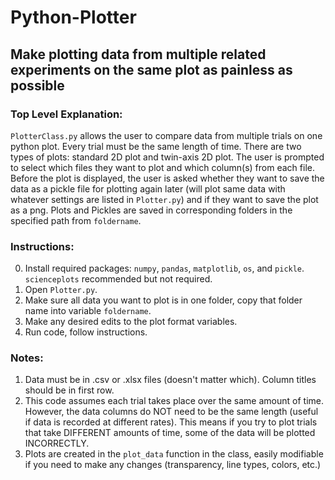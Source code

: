 # Python-Plotter
## Make plotting data from multiple related experiments on the same plot as painless as possible

### Top Level Explanation:
`PlotterClass.py` allows the user to compare data from multiple trials on one python plot. Every trial must be the same length of time. There are two types of plots: standard 2D plot and twin-axis 2D plot. The user is prompted to select which files they want to plot and which column(s) from each file. Before the plot is displayed, the user is asked whether they want to save the data as a pickle file for plotting again later (will plot same data with whatever settings are listed in `Plotter.py`) and if they want to save the plot as a png. Plots and Pickles are saved in corresponding folders in the specified path from `foldername`.

### Instructions:
0. Install required packages: `numpy`, `pandas`, `matplotlib`, `os`, and `pickle`. `scienceplots` recommended but not required.
1. Open `Plotter.py`.
2. Make sure all data you want to plot is in one folder, copy that folder name into variable `foldername`.
3. Make any desired edits to the plot format variables.
4. Run code, follow instructions.

### Notes:
1. Data must be in .csv or .xlsx files (doesn't matter which). Column titles should be in first row.
2. This code assumes each trial takes place over the same amount of time. However, the data columns do NOT need to be the same length (useful if data is recorded at different rates). This means if you try to plot trials that take DIFFERENT amounts of time, some of the data will be plotted INCORRECTLY.
3. Plots are created in the `plot_data` function in the class, easily modifiable if you need to make any changes (transparency, line types, colors, etc.)
